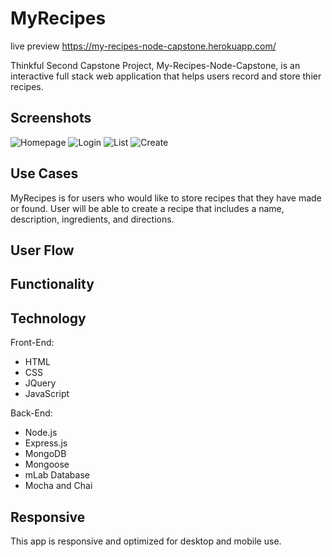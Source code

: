 # MyRecipes

live preview
https://my-recipes-node-capstone.herokuapp.com/

Thinkful Second Capstone Project, My-Recipes-Node-Capstone, is an interactive full stack web application that helps users record and store thier recipes.

## Screenshots
![Homepage](https://github.com/kpthanh01/my-recipes-node-capstone/tree/master/public/images/homepage.png)
![Login](https://github.com/kpthanh01/my-recipes-node-capstone/blob/master/public/images/login.png)
![List](https://github.com/kpthanh01/my-recipes-node-capstone/blob/master/public/images/list.png)
![Create](https://github.com/kpthanh01/my-recipes-node-capstone/blob/master/public/images/create.png)

## Use Cases

MyRecipes is for users who would like to store recipes that they have made or found. User will be able to create a recipe that includes a name, description, ingredients, and directions. 

## User Flow


## Functionality


## Technology

Front-End:
* HTML
* CSS
* JQuery
* JavaScript

Back-End:
* Node.js
* Express.js
* MongoDB
* Mongoose
* mLab Database
* Mocha and Chai

## Responsive

This app is responsive and optimized for desktop and mobile use.
